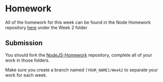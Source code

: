 # Homework

All of the homework for this week can be found in the Node Homework repository [here](https://github.com/CodeYourFuture/NodeJS-Homework) under the Week 2 folder

## Submission

You should fork the [NodeJS-Homework](https://github.com/CodeYourFuture/NodeJS-Homework) repository, complete all of your work in those folders.

Make sure you create a branch named `[YOUR_NAME]/Week2` to separate your work for each week.
